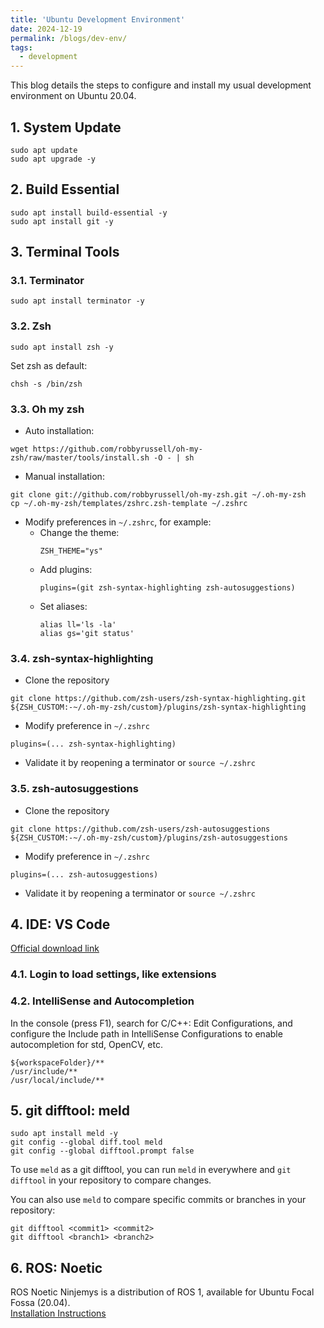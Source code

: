 ```yaml
---
title: 'Ubuntu Development Environment'
date: 2024-12-19
permalink: /blogs/dev-env/
tags:
  - development
---
```


This blog details the steps to configure and install my usual development environment on Ubuntu 20.04.

## 1. System Update
```
sudo apt update
sudo apt upgrade -y
```  

## 2. Build Essential
```
sudo apt install build-essential -y
sudo apt install git -y
```

## 3. Terminal Tools
### 3.1. Terminator
```
sudo apt install terminator -y
```

### 3.2. Zsh
```
sudo apt install zsh -y  
```
Set zsh as default:
```
chsh -s /bin/zsh  
```

### 3.3. Oh my zsh  
* Auto installation:  
```
wget https://github.com/robbyrussell/oh-my-zsh/raw/master/tools/install.sh -O - | sh
```  
* Manual installation:  
```
git clone git://github.com/robbyrussell/oh-my-zsh.git ~/.oh-my-zsh
cp ~/.oh-my-zsh/templates/zshrc.zsh-template ~/.zshrc
```
* Modify preferences in `~/.zshrc`, for example:
  * Change the theme:
    ```
    ZSH_THEME="ys"
    ```
  * Add plugins:
    ```
    plugins=(git zsh-syntax-highlighting zsh-autosuggestions)
    ```
  * Set aliases:
    ```
    alias ll='ls -la'
    alias gs='git status'
    ```

### 3.4. zsh-syntax-highlighting  
* Clone the repository  
```
git clone https://github.com/zsh-users/zsh-syntax-highlighting.git ${ZSH_CUSTOM:-~/.oh-my-zsh/custom}/plugins/zsh-syntax-highlighting
```
* Modify preference in `~/.zshrc`  
```
plugins=(... zsh-syntax-highlighting)
```
* Validate it by reopening a terminator or `source ~/.zshrc`

### 3.5. zsh-autosuggestions  
* Clone the repository  
```
git clone https://github.com/zsh-users/zsh-autosuggestions ${ZSH_CUSTOM:-~/.oh-my-zsh/custom}/plugins/zsh-autosuggestions
```
* Modify preference in `~/.zshrc`  
```
plugins=(... zsh-autosuggestions)
```
* Validate it by reopening a terminator or `source ~/.zshrc`

## 4. IDE: VS Code
[Official download link](https://code.visualstudio.com/download)
### 4.1. Login to load settings, like extensions
### 4.2. IntelliSense and Autocompletion
In the console (press F1), search for C/C++: Edit Configurations, and configure the Include path in IntelliSense Configurations to enable autocompletion for std, OpenCV, etc.
```
${workspaceFolder}/**
/usr/include/**
/usr/local/include/**
```

## 5. git difftool: meld
```
sudo apt install meld -y
git config --global diff.tool meld
git config --global difftool.prompt false
```
To use `meld` as a git difftool, you can run `meld` in everywhere and `git difftool` in your repository to compare changes.  

You can also use `meld` to compare specific commits or branches in your repository:  
```
git difftool <commit1> <commit2>
git difftool <branch1> <branch2>
```

## 6. ROS: Noetic
ROS Noetic Ninjemys is a distribution of ROS 1, available for Ubuntu Focal Fossa (20.04).  
[Installation Instructions](https://wiki.ros.org/noetic/Installation/Ubuntu)
